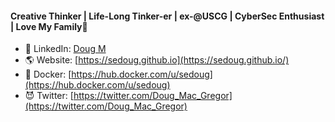 #### Creative Thinker | Life-Long Tinker-er | ex-@USCG | CyberSec Enthusiast | Love My Family👋
<!--- [![Commits Badge](https://badges.pufler.dev/commits/all/sedoug)](https://badges.pufler.dev)
[![Repos Badge](https://badges.pufler.dev/repos/sedoug)](https://badges.pufler.dev)
[![Years Badge](https://badges.pufler.dev/years/sedoug)](https://badges.pufler.dev) --->
- 🦝️ LinkedIn: [Doug M](https://www.linkedin.com/in/sedoug/)
- 🌎 Website: [https://sedoug.github.io](https://sedoug.github.io/)
- 🐳 Docker: [https://hub.docker.com/u/sedoug](https://hub.docker.com/u/sedoug)
- 😈 Twitter: [https://twitter.com/Doug_Mac_Gregor](https://twitter.com/Doug_Mac_Gregor)
